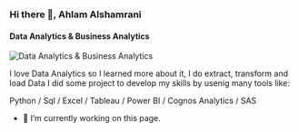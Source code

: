 ### Hi there 👋, Ahlam Alshamrani
#### Data Analytics & Business Analytics 
![Data Analytics & Business Analytics ](https://user-images.githubusercontent.com/75029506/147483614-7dbf3514-873c-488e-a426-b65c62b16c2b.png)

I love Data Analytics so I learned more about it, I do extract, transform and load Data I did some project to develop my skills by usenig many tools like:

Python / Sql / Excel / Tableau / Power BI / Cognos Analytics / SAS

- 🔭 I’m currently working on this page. 




